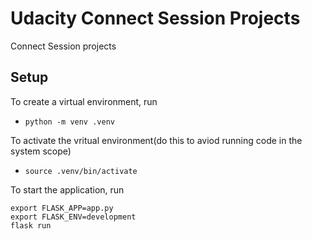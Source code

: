 # Udacity Connect Session Projects

Connect Session projects

## Setup

To create a virtual environment, run

- `python -m venv .venv`

To activate the vritual environment(do this to aviod running code in the system scope)

- `source .venv/bin/activate`

To start the application, run

```
export FLASK_APP=app.py
export FLASK_ENV=development
flask run
```
